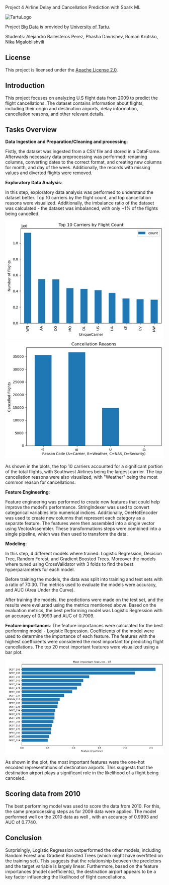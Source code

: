 Project 4 Airline Delay and Cancellation Prediction with Spark ML

![TartuLogo](../../images/logo_ut_0.png)

Project [Big Data](https://courses.cs.ut.ee/2025/bdm/spring/Main/HomePage) is provided by [University of Tartu](https://courses.cs.ut.ee/).

Students: Alejandro Ballesteros Perez, Phasha Davrishev, Roman Krutsko, Nika Mgaloblishvili

## License
This project is licensed under the [Apache License 2.0](../../LICENSE).

## Introduction
This project focuses on analyzing U.S flight data from 2009 to predict the flight cancellations. 
The dataset contains information about flights, including their origin and destination airports, delay information, cancellation reasons, and other relevant details.

## Tasks Overview

**Data Ingestion and Preparation/Cleaning and processing**: 

Fistly, the dataset was ingested from a CSV file and stored in a DataFrame. Afterwards necessary data preprocessing was performed: renaming columns, converting dates to the correct format, and creating new columns for month, and day of the week. Additionally, the records with missing values and diverted flights were removed. 

**Exploratory Data Analysis**:

In this step, exploratory data analysis was performed to understand the dataset better. Top 10 carriers by the flight count, and top cancellation reasons were visualized. Additionally, the imbalance ratio of the dataset was calculated - the dataset was imbalanced, with only ~1% of the flights being cancelled.

![Top Carriers](../../images/project4/output.png)
![Top Cancellation Reasons](../../images/project4/output1.png)

As shown in the plots, the top 10 carriers accounted for a significant portion of the total flights, with Southwest Airlines being the largest carrier. The top cancellation reasons were also visualized, with "Weather" being the most common reason for cancellations.

**Feature Engineering**:

Feature engineering was performed to create new features that could help improve the model's performance. StringIndexer was used to convert categorical variables into numerical indices. Additionally, OneHotEncoder was used to create new columns that represent each category as a separate feature. The features were then assembled into a single vector using VectorAssembler.
These transformations steps were combined into a single pipeline, which was then used to transform the data.

**Modeling**:

In this step, 4 different models where trained: Logistic Regression, Decision Tree, Random Forest, and Gradient Boosted Trees. Moreover the models where tuned using CrossValidator with 3 folds to find the best hyperparameters for each model.

Before training the models, the data was split into training and test sets with a ratio of 70:30. The metrics used to evaluate the models were accuracy, and AUC (Area Under the Curve).

After training the models, the predictions were made on the test set, and the results were evaluated using the metrics mentioned above. Based on the evaluation metrics, the best performing model was Logistic Regression with an accuracy of 0.9993 and AUC of 0.7909.

**Feature importances**:
The feature importances were calculated for the best performing model - Logistic Regression. Coefficients of the model were used to determine the importance of each feature. The features with the highest coefficients were considered the most important for predicting flight cancellations. The top 20 most important features were visualized using a bar plot.

![Top Features](../../images/project4/output2.png)


As shown in the plot, the most important features were the one-hot encoded representations of destination airports. This suggests that the destination airport plays a significant role in the likelihood of a flight being canceled.

## Scoring data from 2010

The best performing model was used to score the data from 2010. For this, the same preprocessing steps as for 2009 data were applied. The model performed well on the 2010 data as well , with an accuracy of 0.9993 and AUC of 0.7740.

## Conclusion
Surprisingly, Logistic Regression outperformed the other models, including Random Forest and Gradient Boosted Trees (which might have overfitted on the training set). This suggests that the relationship between the predictors and the target variable is largely linear. Furthermore, based on the feature importances (model coefficients), the destination airport appears to be a key factor influencing the likelihood of flight cancellations.